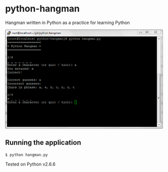 python-hangman
==============

Hangman written in Python as a practice for learning Python

![screenshot](./python-hangman.png)

## Running the application
``
$ python hangman.py
``

Tested on Python v2.6.6
